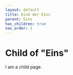 ```yaml
---
layout: default
title: Kind der Eins
parent: Eins
has_children: true
nav_order: 1
---
```


# Child of "Eins"

I am a child page.

